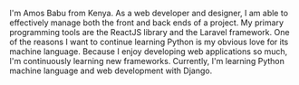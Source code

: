 I'm Amos Babu from Kenya. As a web developer and designer, I am able to effectively manage both the front and back ends of a project. My primary programming tools are the ReactJS library and the Laravel framework.
One of the reasons I want to continue learning Python is my obvious love for its machine language. Because I enjoy developing web applications so much, I'm continuously learning new frameworks.
Currently, I'm learning Python machine language and web development with Django.
